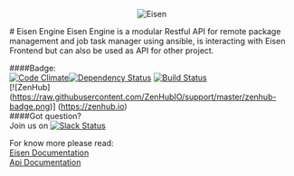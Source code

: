 <p align="center">
  <img src="https://github.com/eisen-dev/eisen_docs/raw/master/images/eisen-readme-header.png" alt="Eisen">
</p>
# Eisen Engine
Eisen Engine is a modular Restful API for remote package management and job task manager 
using ansible, is interacting with Eisen Frontend but can also be used as API for other
 project.  
  
####Badge:  
[![Code Climate](https://codeclimate.com/github/eisen-dev/eisen_engine/badges/gpa.svg)](https://codeclimate.com/github/eisen-dev/eisen_engine)[![Dependency Status](https://www.versioneye.com/user/projects/56a058922c2fab00250001bf/badge.svg?style=flat)](https://www.versioneye.com/user/projects/56a058922c2fab00250001bf) [![Build Status](https://travis-ci.org/eisen-dev/eisen_engine.svg?branch=master)](https://travis-ci.org/eisen-dev/eisen_engine)  
[![ZenHub] (https://raw.githubusercontent.com/ZenHubIO/support/master/zenhub-badge.png)] (https://zenhub.io)   
####Got question?  
Join us on
[![Slack Status](https://eisen.herokuapp.com/badge.svg)](https://eisen.herokuapp.com/)  
  
For know more please read:  
[Eisen Documentation](https://github.com/eisen-dev/eisen_docs)  
[Api Documentation](https://github.com/eisen-dev/eisen_docs/blob/master/api.md)  
